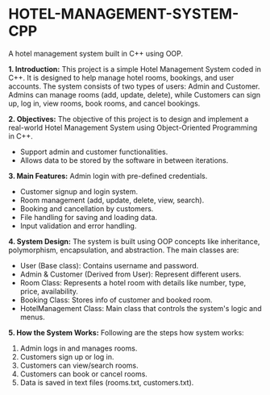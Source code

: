 # HOTEL-MANAGEMENT-SYSTEM-CPP
A hotel management system built in C++ using OOP.

**1. Introduction:**
This project is a simple Hotel Management System coded in C++. It is designed to help manage hotel rooms, bookings, and user accounts. The system consists of two types of users: Admin and Customer. Admins can manage rooms (add, update, delete), while Customers can sign up, log in, view rooms, book rooms, and cancel bookings.

**2. Objectives:**
The objective of this project is to design and implement a real-world Hotel     Management System using Object-Oriented Programming in C++.
- Support admin and customer functionalities.
- Allows data to be stored by the software in between iterations.

**3. Main Features:**
Admin login with pre-defined credentials.
- Customer signup and login system.
- Room management (add, update, delete, view, search).
- Booking and cancellation by customers.
- File handling for saving and loading data.
- Input validation and error handling.

**4. System Design:**
The system is built using OOP concepts like inheritance, polymorphism, encapsulation, and abstraction. The main classes are:

- User (Base class): Contains username and password.
- Admin & Customer (Derived from User): Represent different users.
- Room Class: Represents a hotel room with details like number, type, price, availability.
- Booking Class: Stores info of customer and booked room.
- HotelManagement Class: Main class that controls the system's logic and menus.

**5. How the System Works:**
Following are the steps how system works:
1. Admin logs in and manages rooms.
2. Customers sign up or log in.
3. Customers can view/search rooms.
4. Customers can book or cancel rooms.
5. Data is saved in text files (rooms.txt, customers.txt).

